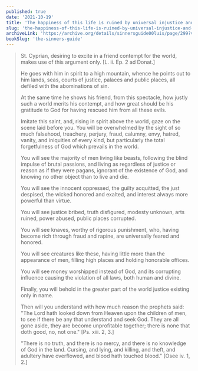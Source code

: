 ```yaml
---
published: true
date: '2021-10-19'
title: 'The happiness of this life is ruined by universal injustice and madness'
slug: 'the-happiness-of-this-life-is-ruined-by-universal-injustice-and-madness'
archiveLink: 'https://archive.org/details/sinnersguide00luis/page/299?view=theater'
bookSlug: 'the-sinners-guide'
---
```


> St. Cyprian, desiring to excite in a friend contempt for the world, makes use of this argument only. [L. ii. Ep. 2 ad Donat.]
>
> He goes with him in spirit to a high mountain, whence he points out to him lands, seas, courts of justice, palaces and public places, all defiled with the abominations of sin.
>
> At the same time he shows his friend, from this spectacle, how justly such a world merits his contempt, and how great should be his gratitude to God for having rescued him from all these evils.
>
> Imitate this saint, and, rising in spirit above the world, gaze on the scene laid before you. You will be overwhelmed by the sight of so much falsehood, treachery, perjury, fraud, calumny, envy, hatred, vanity, and iniquities of every kind, but particularly the total forgetfulness of God which prevails in the world.
>
> You will see the majority of men living like beasts, following the blind impulse of brutal passions, and living as regardless of justice or reason as if they were pagans, ignorant of the existence of God, and knowing no other object than to live and die.
>
> You will see the innocent oppressed, the guilty acquitted, the just despised, the wicked honored and exalted, and interest always more powerful than virtue.
>
> You will see justice bribed, truth disfigured, modesty unknown, arts ruined, power abused, public places corrupted.
>
> You will see knaves, worthy of rigorous punishment, who, having become rich through fraud and rapine, are universally feared and honored.
>
> You will see creatures like these, having little more than the appearance of men, filling high places and holding honorable offices.
>
> You will see money worshipped instead of God, and its corrupting influence causing the violation of all laws, both human and divine.
>
> Finally, you will behold in the greater part of the world justice existing only in name.
>
> Then will you understand with how much reason the prophets said: "The Lord hath looked down from Heaven upon the children of men, to see if there be any that understand and seek God. They are all gone aside, they are become unprofitable together; there is none that doth good, no, not one." [Ps. xiii. 2, 3.]
>
> "There is no truth, and there is no mercy, and there is no knowledge of God in the land. Cursing, and lying, and killing, and theft, and adultery have overflowed, and blood hath touched blood." [Osee iv. 1, 2.]